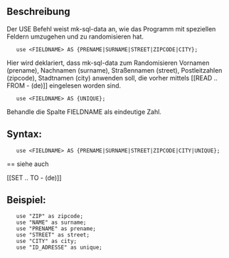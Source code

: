 ## Beschreibung

Der USE Befehl weist mk-sql-data an, wie das Programm mit speziellen Feldern umzugehen und zu randomisieren hat.

```
   use <FIELDNAME> AS {PRENAME|SURNAME|STREET|ZIPCODE|CITY};
```

Hier wird deklariert, dass mk-sql-data zum Randomisieren Vornamen (prename), Nachnamen (surname), Straßennamen (street), Postleitzahlen (zipcode), Stadtnamen (city) anwenden soll, die vorher mittels [[READ .. FROM - (de)]] eingelesen worden sind.

```
   use <FIELDNAME> AS {UNIQUE};
```

Behandle die Spalte FIELDNAME als eindeutige Zahl.

## Syntax:

```
   use <FIELDNAME> AS {PRENAME|SURNAME|STREET|ZIPCODE|CITY|UNIQUE};
```
== siehe auch 

[[SET .. TO - (de)]]

## Beispiel:

```
   use "ZIP" as zipcode;
   use "NAME" as surname;
   use "PRENAME" as prename;
   use "STREET" as street;
   use "CITY" as city;
   use "ID_ADRESSE" as unique;
```

